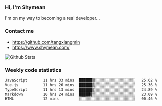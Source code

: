 ### Hi, I'm Shymean

I'm on my way to becoming a real developer...

### Contact me

- <https://github.com/tangxiangmin>
- <https://www.shymean.com/>

![Github Stats](https://github-readme-stats.vercel.app/api?username=tangxiangmin&show_icons=true&theme=dark)


###  Weekly code statistics

<!--START_SECTION:waka-->

```txt
JavaScript       11 hrs 33 mins  ██████▒░░░░░░░░░░░░░░░░░░   25.62 %
Vue.js           11 hrs 26 mins  ██████▒░░░░░░░░░░░░░░░░░░   25.36 %
TypeScript       11 hrs 13 mins  ██████▒░░░░░░░░░░░░░░░░░░   24.89 %
Markdown         10 hrs 24 mins  █████▓░░░░░░░░░░░░░░░░░░░   23.09 %
HTML             12 mins         ░░░░░░░░░░░░░░░░░░░░░░░░░   00.46 %
```

<!--END_SECTION:waka-->